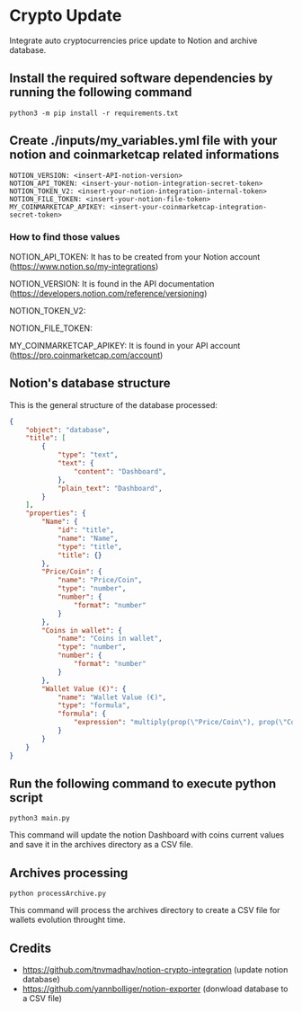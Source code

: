 # **Crypto Update**

Integrate auto cryptocurrencies price update to Notion and archive database.

## **Install the required software dependencies by running the following command**
    
    python3 -m pip install -r requirements.txt

## **Create ./inputs/my_variables.yml file with your notion and coinmarketcap related informations**
    
    NOTION_VERSION: <insert-API-notion-version>
    NOTION_API_TOKEN: <insert-your-notion-integration-secret-token> 
    NOTION_TOKEN_V2: <insert-your-notion-integration-internal-token>
    NOTION_FILE_TOKEN: <insert-your-notion-file-token>
    MY_COINMARKETCAP_APIKEY: <insert-your-coinmarketcap-integration-secret-token>

### **How to find those values**

NOTION_API_TOKEN: It has to be created from your Notion account (https://www.notion.so/my-integrations)

NOTION_VERSION: It is found in the API documentation (https://developers.notion.com/reference/versioning)

NOTION_TOKEN_V2:

NOTION_FILE_TOKEN:

MY_COINMARKETCAP_APIKEY: It is found in your API account (https://pro.coinmarketcap.com/account)

## **Notion's database structure**

This is the general structure of the database processed:

```json
{
	"object": "database",
	"title": [
		{
			"type": "text",
			"text": {
				"content": "Dashboard",
			},
			"plain_text": "Dashboard",
		}
	],
	"properties": {
		"Name": {
			"id": "title",
			"name": "Name",
			"type": "title",
			"title": {}
		},
		"Price/Coin": {
			"name": "Price/Coin",
			"type": "number",
			"number": {
				"format": "number"
			}
		},
		"Coins in wallet": {
			"name": "Coins in wallet",
			"type": "number",
			"number": {
				"format": "number"
			}
		},
		"Wallet Value (€)": {
			"name": "Wallet Value (€)",
			"type": "formula",
			"formula": {
				"expression": "multiply(prop(\"Price/Coin\"), prop(\"Coins in wallet\"))"
			}
		}
	}
}
```
## **Run the following command to execute python script**
    
    python3 main.py
    
This command will update the notion Dashboard with coins current values and save it in the archives directory as a CSV file.
    
## **Archives processing**

    python processArchive.py
    
This command will process the archives directory to create a CSV file for wallets evolution throught time.
    
## **Credits**

- https://github.com/tnvmadhav/notion-crypto-integration (update notion database)
- https://github.com/yannbolliger/notion-exporter (donwload database to a CSV file)
